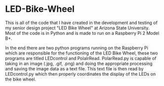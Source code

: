 # LED-Bike-Wheel
This is all of the code that I have created in the development and testing of my senior design project "LED Bike Wheel" at Arizona State University.
Most of the code is in Python and is made to run on a Raspberry Pi 2 Model B+. 

In the end there are two python programs running on the Raspberry Pi which are responsible for the functioning of the LED Bike Wheel, these two programs are titled LEDcontrol and PolalrRead. PolarRead.py is capable of taking in an image (.jpg, .gif, .png) and doing the appropriate processing and saving the image data as a text file. This text file is then read by LEDcontrol.py which then properly coordinates the display of the LEDs on the bike wheel. 
